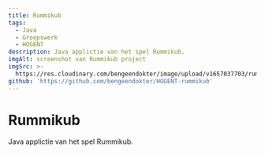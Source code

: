 ```yaml
---
title: Rummikub
tags:
  - Java
  - Groepswerk
  - HOGENT
description: Java applictie van het spel Rummikub.
imgAlt: screenshot van Rummikub project
imgSrc: >-
  https://res.cloudinary.com/bengeendokter/image/upload/v1657037703/rummikub_go6p8g.png
github: 'https://github.com/bengeendokter/HOGENT-rummikub'
---
```


# Rummikub

Java applictie van het spel Rummikub.
